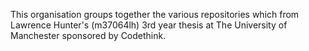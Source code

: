 This organisation groups together the various repositories which from Lawrence Hunter's (m37064lh) 3rd year thesis at The University of Manchester sponsored by Codethink. 
